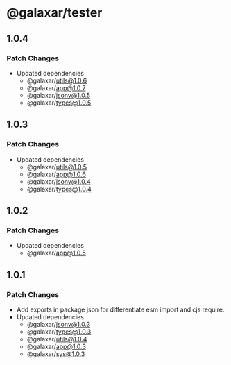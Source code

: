 # @galaxar/tester

## 1.0.4

### Patch Changes

-   Updated dependencies
    -   @galaxar/utils@1.0.6
    -   @galaxar/app@1.0.7
    -   @galaxar/jsonv@1.0.5
    -   @galaxar/types@1.0.5

## 1.0.3

### Patch Changes

-   Updated dependencies
    -   @galaxar/utils@1.0.5
    -   @galaxar/app@1.0.6
    -   @galaxar/jsonv@1.0.4
    -   @galaxar/types@1.0.4

## 1.0.2

### Patch Changes

-   Updated dependencies
    -   @galaxar/app@1.0.5

## 1.0.1

### Patch Changes

-   Add exports in package json for differentiate esm import and cjs require.
-   Updated dependencies
    -   @galaxar/jsonv@1.0.3
    -   @galaxar/types@1.0.3
    -   @galaxar/utils@1.0.4
    -   @galaxar/app@1.0.3
    -   @galaxar/sys@1.0.3
